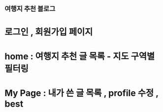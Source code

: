 ## 여행지 추천 블로그

# 로그인 , 회원가입 페이지

# home : 여행지 추천 글 목록 - 지도 구역별 필터링

# My Page : 내가 쓴 글 목록 , profile 수정 , best

